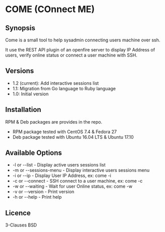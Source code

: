 # COME (COnnect ME)
## Synopsis
Come is a small tool to help sysadmin connecting users machine over ssh. 

It use the REST API plugin of an openfire server to display IP Address of users, verify online status or connect a user machine with SSH. 

## Versions
* 1.2 (current): Add interactive sessions list
* 1.1: Migration from Go language to Ruby language
* 1.0: Initial version

## Installation
RPM & Deb packages are provides in the repo.
* RPM package tested with CentOS 7.4 & Fedora 27
* Deb package tested with Ubuntu 16.04 LTS & Ubuntu 17.10

## Available Options
* -l or --list - Display active users sessions list
* -m or --sessions-menu - Display interactive users sessions menu
* -i or --ip - Display User IP Address, ex: come -i <user>
* -c or --connect - SSH connect to a user machine, ex: come -c <user>
* -w or --waiting - Wait for user Online status, ex: come -w <user>
* -v or --version - Print version
* -h or --help - Print help

## Licence
3-Clauses BSD
